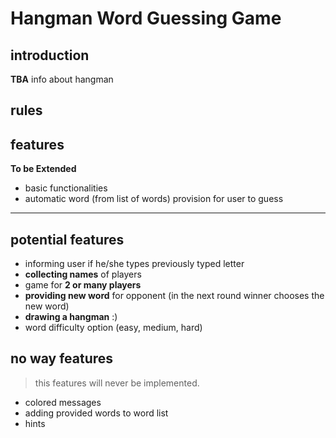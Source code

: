 # Hangman Word Guessing Game

## introduction

**TBA** info about hangman 

## rules

## features

**To be Extended**
- basic functionalities
- automatic word (from list of words) provision for user to guess

<hr>

## potential features

- informing user if he/she types previously typed letter
- **collecting names** of players
- game for **2 or many players**
- **providing new word** for opponent (in the next round winner chooses the new word)
- **drawing a hangman** :)
- word difficulty option (easy, medium, hard)

## no way features

> this features will never be implemented.

- colored messages
- adding provided words to word list
- hints
